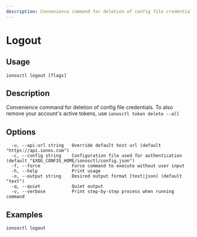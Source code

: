 ```yaml
---
description: Convenience command for deletion of config file credentials. To also remove your account's active tokens, use `ionosctl token delete --all`
---
```


# Logout

## Usage

```text
ionosctl logout [flags]
```

## Description

Convenience command for deletion of config file credentials. To also remove your account's active tokens, use `ionosctl token delete --all`

## Options

```text
  -u, --api-url string   Override default host url (default "https://api.ionos.com")
  -c, --config string    Configuration file used for authentication (default "$XDG_CONFIG_HOME/ionosctl/config.json")
  -f, --force            Force command to execute without user input
  -h, --help             Print usage
  -o, --output string    Desired output format [text|json] (default "text")
  -q, --quiet            Quiet output
  -v, --verbose          Print step-by-step process when running command
```

## Examples

```text
ionosctl logout
```

